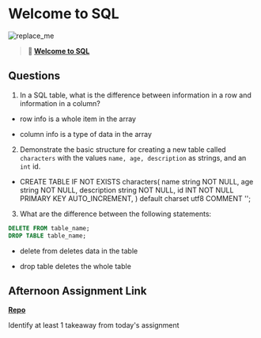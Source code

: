 # Welcome to SQL

![replace_me](https://codeworks.blob.core.windows.net/public/assets/img/illustrations/placeholder.svg)

> **📖 [Welcome to SQL](https://codeworksacademy.com/fs-student-guide/resources/wk11/01-MySQL-GettingStarted)**

## Questions

1. In a SQL table, what is the difference between information in a row and information in a column?

- row info is a whole item in the array

- column info is a type of data in the array

2. Demonstrate the basic structure for creating a new table called `characters` with the values `name, age, description` as strings, and an `int` id.

- CREATE TABLE IF NOT EXISTS characters(
  name string NOT NULL,
  age string NOT NULL,
  description string NOT NULL,
  id INT NOT NULL PRIMARY KEY AUTO_INCREMENT,
) default charset utf8 COMMENT '';

3. What are the difference between the following statements: 
```sql
DELETE FROM table_name;
DROP TABLE table_name;
```

- delete from deletes data in the table

- drop table deletes the whole table

## Afternoon Assignment Link

**[Repo](https://github.com/Enderdr4gon74/ChoreScore2ElectricBoogaloo)**

Identify at least 1 takeaway from today's assignment
